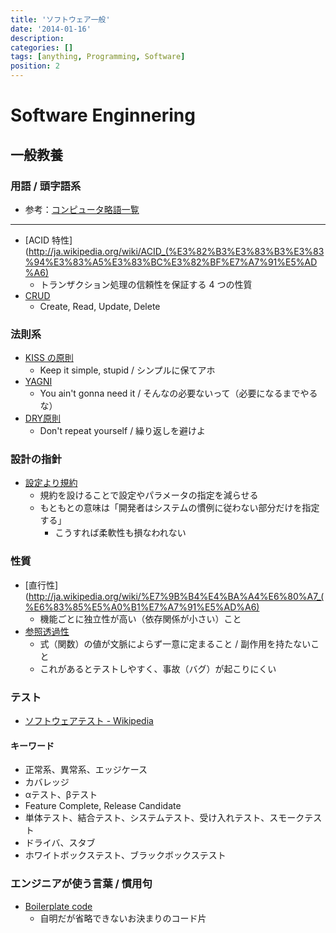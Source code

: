 ```yaml
---
title: 'ソフトウェア一般'
date: '2014-01-16'
description:
categories: []
tags: [anything, Programming, Software]
position: 2
---
```


# Software Enginnering

## 一般教養

### 用語 / 頭字語系

- 参考：[コンピュータ略語一覧](http://ja.wikipedia.org/wiki/%E3%82%B3%E3%83%B3%E3%83%94%E3%83%A5%E3%83%BC%E3%82%BF%E7%95%A5%E8%AA%9E%E4%B8%80%E8%A6%A7)

___

- [ACID 特性](http://ja.wikipedia.org/wiki/ACID_(%E3%82%B3%E3%83%B3%E3%83%94%E3%83%A5%E3%83%BC%E3%82%BF%E7%A7%91%E5%AD%A6)
    - トランザクション処理の信頼性を保証する 4 つの性質
- [CRUD](http://ja.wikipedia.org/wiki/CRUD)
    - Create, Read, Update, Delete

### 法則系

- [KISS の原則](http://ja.wikipedia.org/wiki/KISS%E3%81%AE%E5%8E%9F%E5%89%87)
    - Keep it simple, stupid / シンプルに保てアホ
- [YAGNI](http://ja.wikipedia.org/wiki/YAGNI)
    - You ain't gonna need it / そんなの必要ないって（必要になるまでやるな）
- [DRY原則](http://ja.wikipedia.org/wiki/Don't_repeat_yourself)
    - Don't repeat yourself / 繰り返しを避けよ

### 設計の指針

- [設定より規約](http://ja.wikipedia.org/wiki/%E8%A8%AD%E5%AE%9A%E3%82%88%E3%82%8A%E8%A6%8F%E7%B4%84)
    - 規約を設けることで設定やパラメータの指定を減らせる
    - もともとの意味は「開発者はシステムの慣例に従わない部分だけを指定する」
        - こうすれば柔軟性も損なわれない

### 性質

- [直行性](http://ja.wikipedia.org/wiki/%E7%9B%B4%E4%BA%A4%E6%80%A7_(%E6%83%85%E5%A0%B1%E7%A7%91%E5%AD%A6)
    - 機能ごとに独立性が高い（依存関係が小さい）こと
- [参照透過性](http://ja.wikipedia.org/wiki/%E5%8F%82%E7%85%A7%E9%80%8F%E9%81%8E%E6%80%A7)
    - 式（関数）の値が文脈によらず一意に定まること / 副作用を持たないこと
    - これがあるとテストしやすく、事故（バグ）が起こりにくい

### テスト

- [ソフトウェアテスト - Wikipedia](http://ja.wikipedia.org/wiki/%E3%82%BD%E3%83%95%E3%83%88%E3%82%A6%E3%82%A7%E3%82%A2%E3%83%86%E3%82%B9%E3%83%88)

#### キーワード

- 正常系、異常系、エッジケース
- カバレッジ
- αテスト、βテスト
- Feature Complete, Release Candidate
- 単体テスト、結合テスト、システムテスト、受け入れテスト、スモークテスト
- ドライバ、スタブ
- ホワイトボックステスト、ブラックボックステスト

### エンジニアが使う言葉 / 慣用句

- [Boilerplate code](http://en.wikipedia.org/wiki/Boilerplate_code)
    - 自明だが省略できないお決まりのコード片


<br/>

